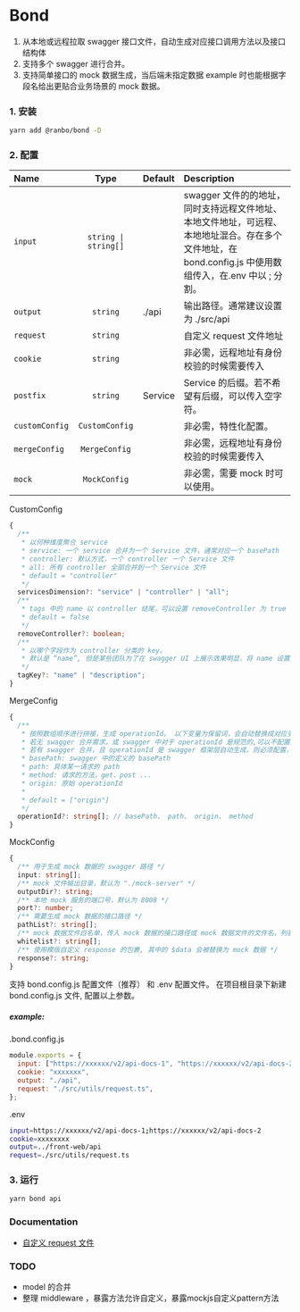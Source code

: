 # Bond

1. 从本地或远程拉取 swagger 接口文件，自动生成对应接口调用方法以及接口结构体
2. 支持多个 swagger 进行合并。
3. 支持简单接口的 mock 数据生成，当后端未指定数据 example 时也能根据字段名给出更贴合业务场景的 mock 数据。

### 1. 安装

```bash
yarn add @ranbo/bond -D
```

### 2. 配置

| Name      |   Type   | Default   | Description                                |
| :-------- | :------: | :-------- | :----------------------------------------- | 
| `input`   | `string \| string[]` |    | swagger 文件的的地址，同时支持远程文件地址、本地文件地址，可远程、本地地址混合。存在多个文件地址，在 bond.config.js 中使用数组传入，在.env 中以 ; 分割。 |
| `output`  | `string` | ./api     | 输出路径。通常建议设置为 ./src/api                                   |
| `request` | `string` |           | 自定义 request 文件地址                    |
| `cookie`  | `string` |           | 非必需，远程地址有身份校验的时候需要传入 |
| `postfix`  | `string` |  Service   | Service 的后缀。若不希望有后缀，可以传入空字符。 |
| `customConfig`  | `CustomConfig` |           | 非必需，特性化配置。 |
| `mergeConfig`  | `MergeConfig` |           | 非必需，远程地址有身份校验的时候需要传入 |
| `mock`  | `MockConfig` |           | 非必需，需要 mock 时可以使用。 |

CustomConfig
```typescript
{
  /**
   * 以何种维度聚合 service
   * service: 一个 service 合并为一个 Service 文件，通常对应一个 basePath
   * controller: 默认方式，一个 controller 一个 Service 文件
   * all: 所有 controller 全部合并到一个 Service 文件
   * default = "controller"
   */
  servicesDimension?: "service" | "controller" | "all";
  /**
   * tags 中的 name 以 controller 结尾，可以设置 removeController 为 true 将其去除。
   * default = false
   */
  removeController?: boolean;
  /**
   * 以哪个字段作为 controller 分类的 key。
   * 默认是 “name”, 但是某些团队为了在 swagger UI 上展示效果明显，将 name 设置为中文，swagger 框架会自动将 controller 解析后作为 description
   */
  tagKey?: "name" | "description";
}
```

MergeConfig
```typescript
{
  /**
   * 按照数组顺序进行拼接，生成 operationId。 以下变量为保留词，会自动替换成对应变量并进行 camelCase 处理后拼接。其他字符串会经过 camelCase 处理后直接拼接。
   * 若无 swagger 合并需求，或 swagger 中对于 operationId 是规范的,可以不配置此项。
   * 若有 swagger 合并，且 operationId 是 swagger 框架层自动生成，则必须配置，否则可能存在调用方法名称冲突的情况，推荐设置为 ["method", "path"]
   * basePath: swagger 中的定义的 basePath
   * path: 具体某一请求的 path
   * method: 请求的方法，get、post ...
   * origin: 原始 operationId
   *
   * default = ["origin"]
   */
  operationId?: string[]; // basePath、 path、 origin、 method
}
```

MockConfig
```typescript
{
  /** 用于生成 mock 数据的 swagger 路径 */
  input: string[];
  /** mock 文件输出目录，默认为 "./mock-server" */
  outputDir?: string;
  /** 本地 mock 服务的端口号，默认为 8008 */
  port?: number;
  /** 需要生成 mock 数据的接口路径 */
  pathList?: string[];
  /** mock 数据文件白名单，传入 mock 数据的接口路径或 mock 数据文件的文件名，列表中的接口数据文件不会被重写。也可在 mock 数据文件中增加 @overwrite 注释禁止当前文件被重写 */
  whitelist?: string[];
  /** 使用模版自定义 response 的包裹, 其中的 $data 会被替换为 mock 数据 */
  response?: string;
}
```

支持 bond.config.js 配置文件（推荐） 和 .env 配置文件。
在项目根目录下新建 bond.config.js 文件, 配置以上参数。

##### example:

.bond.config.js

```javascript
module.exports = {
  input: ["https://xxxxxx/v2/api-docs-1", "https://xxxxxx/v2/api-docs-2"],
  cookie: "xxxxxxx",
  output: "./api",
  request: "./src/utils/request.ts",
};
```

.env

```bash
input=https://xxxxxx/v2/api-docs-1;https://xxxxxx/v2/api-docs-2
cookie=xxxxxxxx
output=../front-web/api
request=./src/utils/request.ts
```

### 3. 运行

```bash
yarn bond api
```

### Documentation

- [自定义 request 文件](docs/custom-request-file.md)

### TODO

- model 的合并
- 整理 middleware ，暴露方法允许自定义，暴露mockjs自定义pattern方法